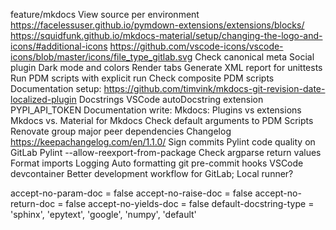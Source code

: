 feature/mkdocs
	View source per environment
	https://facelessuser.github.io/pymdown-extensions/extensions/blocks/
	https://squidfunk.github.io/mkdocs-material/setup/changing-the-logo-and-icons/#additional-icons
	https://github.com/vscode-icons/vscode-icons/blob/master/icons/file_type_gitlab.svg
	Check canonical meta
	Social plugin
	Dark mode and colors
	Render tabs
Generate XML report for unittests
Run PDM scripts with explicit run
Check composite PDM scripts
Documentation setup:
	https://github.com/timvink/mkdocs-git-revision-date-localized-plugin
	Docstrings
	VSCode autoDocstring extension
	PYPI_API_TOKEN
Documentation write:
	Mkdocs:
		Plugins vs extensions
		Mkdocs vs. Material for Mkdocs
Check default arguments to PDM Scripts
Renovate group major peer dependencies
Changelog https://keepachangelog.com/en/1.1.0/
Sign commits
Pylint code quality on GitLab
Pylint --allow-reexport-from-package
Check argparse return values
Format imports
Logging
Auto formatting
git pre-commit hooks
VSCode devcontainer
Better development workflow for GitLab; Local runner?



accept-no-param-doc = false
accept-no-raise-doc = false
accept-no-return-doc = false
accept-no-yields-doc = false
default-docstring-type = 'sphinx', 'epytext', 'google', 'numpy', 'default'